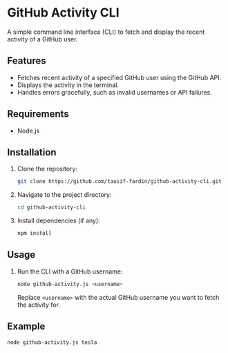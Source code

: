 # GitHub Activity CLI

A simple command line interface (CLI) to fetch and display the recent activity of a GitHub user.

## Features

-   Fetches recent activity of a specified GitHub user using the GitHub API.
-   Displays the activity in the terminal.
-   Handles errors gracefully, such as invalid usernames or API failures.

## Requirements

-   Node.js

## Installation

1. Clone the repository:

    ```sh
    git clone https://github.com/tausif-fardin/github-activity-cli.git
    ```

2. Navigate to the project directory:

    ```sh
    cd github-activity-cli
    ```

3. Install dependencies (if any):

    ```sh
    npm install
    ```

## Usage

1. Run the CLI with a GitHub username:

    ```sh
    node github-activity.js <username>
    ```

    Replace `<username>` with the actual GitHub username you want to fetch the activity for.

## Example

```sh
node github-activity.js tesla
```
